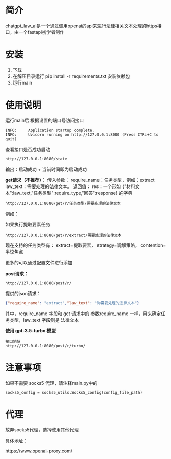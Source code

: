 # 简介
chatgpt_law_ai是一个通过调用openai的api来进行法律相关文本处理的https接口，由一个fastapi初学者制作

# 安装
1. 下载
2. 在解压目录运行 pip install -r requirements.txt 安装依赖包
3. 运行main

# 使用说明
运行main后
根据设置的端口号访问接口
```
INFO:     Application startup complete.
INFO:     Uvicorn running on http://127.0.0.1:8080 (Press CTRL+C to quit)
```
查看接口是否成功启动
```
http://127.0.0.1:8080/state
```
输出：启动成功 + 当前时间即为启动成功


**get请求（不推荐）：**
传入参数：
require_name：任务类型，例如：extract
law_text：需要处理的法律文本。
返回值：
res：一个形如 {"材料文本":law_text,"任务类型":require_type,"回答":response} 的字典
```
http://127.0.0.1:8080/get/r/任务类型/需要处理的法律文本
```
例如：

如果执行提取要素任务
```
http://127.0.0.1:8080/get/r/extract/需要处理的法律文本
```

现在支持的任务类型有：
extract=提取要素，
strategy=调解策略，
contention=争议焦点

更多的可以通过配置文件进行添加

**post请求：**
```
http://127.0.0.1:8080/post/r/
```

提供的json请求：

```json
{"require_name": "extract","law_text": "你需要处理的法律文本"}
```
其中，require_name 字段和 get 请求中的 参数require_name 一样，用来确定任务类型，law_text 字段则是 法律文本

**使用 gpt-3.5-turbo 模型**
```
接口地址
http://127.0.0.1:8080/post/r/turbo/
```

# 注意事项

如果不需要 socks5 代理，请注释main.py中的

`socks5_config = socks5_utils.Socks5_config(config_file_path)`

# 代理

放弃socks5代理，选择使用其他代理

具体地址：

https://www.openai-proxy.com/
